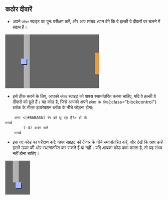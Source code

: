 ## कठोर दीवारें

+ अपने `प्लेयर` स्प्राइट का पुनः परीक्षण करें, और आप शायद ध्यान देंगे कि वे हल्की ग्रे दीवारों पर चलने में सक्षम हैं।

![screenshot](images/world-walls.png)

+ इसे ठीक करने के लिए, आपको `प्लेयर` स्प्राइट को वापस स्थानांतरित करना चाहिए, यदि वे हल्की ग्रे दीवारों को छूते हैं। यह कोड है, जिसे आपको अपने `हमेशा के लिए`{:class="blockcontrol"} ब्लॉक के भीतर डायरेक्शन ब्लॉक के नीचे जोड़ना होगा:

```blocks
	अगर <[#BABABA] रंग को छू रहा है?> हो तो
end
		(-4) कदम चले
	end
```

+ इस नए कोड का परीक्षण करें: `प्लेयर` स्प्राइट को दीवार के नीचे स्थानांतरित करें, और देखें कि आप उन्हें इसमें ऊपर की ओर स्थानांतरित कर सकते हैं या नहीं। यदि आपका कोड काम करता है, तो यह संभव नहीं होना चाहिए।

![screenshot](images/world-walls-test.png)
